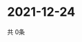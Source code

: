 # 2021-12-24
  共 0条

  <!-- BEGIN -->
  <!-- 最后更新时间Fri Dec 24 2021 08:06:31 GMT+0000 (Coordinated Universal Time) -->
  
  <!-- END -->
  
  